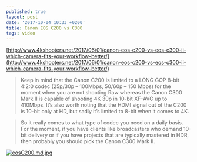 ```yaml
---
published: true
layout: post
date: '2017-10-04 10:33 +0200'
title: Canon EOS C200 vs C300
tags: video
---
```

[http://www.4kshooters.net/2017/06/01/canon-eos-c200-vs-eos-c300-ii-which-camera-fits-your-workflow-better/](http://www.4kshooters.net/2017/06/01/canon-eos-c200-vs-eos-c300-ii-which-camera-fits-your-workflow-better/)

> Keep in mind that the Canon C200 is limited to a LONG GOP 8-bit 4:2:0 codec (25p/30p – 100Mbps, 50/60p – 150 Mbps) for the moment when you are not shooting Raw whereas the Canon C300 Mark II is capable of shooting 4K 30p in 10-bit XF-AVC up to 410Mbps. It’s also worth noting that the HDMI signal out of the C200 is 10-bit only at HD, but sadly it’s limited to 8-bit when it comes to 4K.

> So it really comes to what type of codec you need on a daily basis. For the moment, if you have clients like broadcasters who demand 10-bit delivery or if you have projects that are typically mastered in HDR, then probably you should pick the Canon C300 Mark II.

[![eosC200.md.jpg](//cdn.scrot.moe/images/2017/10/04/eosC200.md.jpg)](//cdn.scrot.moe/images/2017/10/04/eosC200.jpg)
